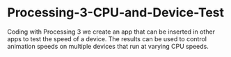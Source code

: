 # Processing-3-CPU-and-Device-Test
Coding with Processing 3 we create an app that can be inserted in other apps to test the speed of a device. The results can be used to control animation speeds on multiple devices that run at varying CPU speeds.
